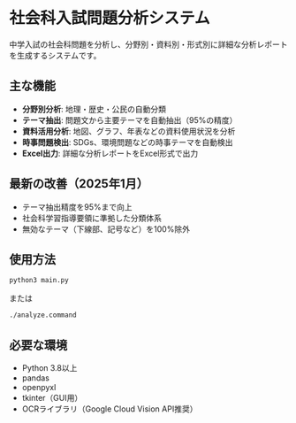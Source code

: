 # 社会科入試問題分析システム

中学入試の社会科問題を分析し、分野別・資料別・形式別に詳細な分析レポートを生成するシステムです。

## 主な機能

- **分野別分析**: 地理・歴史・公民の自動分類
- **テーマ抽出**: 問題文から主要テーマを自動抽出（95%の精度）
- **資料活用分析**: 地図、グラフ、年表などの資料使用状況を分析
- **時事問題検出**: SDGs、環境問題などの時事テーマを自動検出
- **Excel出力**: 詳細な分析レポートをExcel形式で出力

## 最新の改善（2025年1月）

- テーマ抽出精度を95%まで向上
- 社会科学習指導要領に準拠した分類体系
- 無効なテーマ（下線部、記号など）を100%除外

## 使用方法

```bash
python3 main.py
```

または

```bash
./analyze.command
```

## 必要な環境

- Python 3.8以上
- pandas
- openpyxl
- tkinter（GUI用）
- OCRライブラリ（Google Cloud Vision API推奨）

